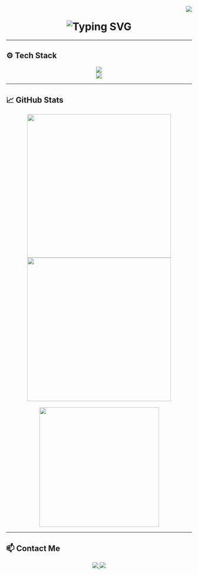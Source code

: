 <img align="right" src="https://visitor-badge.laobi.icu/badge?page_id=kasri-p.kasri-p" />

<h1 align="center">
  <img src="https://readme-typing-svg.herokuapp.com?font=Fira+Code&size=30&pause=1000&color=00C7FF&center=true&vCenter=true&width=435&lines=Hi+There!+👋" alt="Typing SVG" />
</h1>

---

## ⚙️ Tech Stack

<div align="center">
  <img src="https://skillicons.dev/icons?i=java,c,bash,rust,python,r,gradle,linux,git,mysql" /><br/>
  <img src="https://skillicons.dev/icons?i=libgdx,github,sqlite" />
</div>

---

## 📈 GitHub Stats

<div align="center">
  <img width=390 src="https://github-readme-streak-stats.herokuapp.com?user=kasri-p&theme=dark&hide_border=false" />
  <img width=390 src="https://github-readme-stats.vercel.app/api?username=kasri-p&show_icons=true&theme=dark&rank_icon=github&hide_border=true" />
  <br/><br/>
  <img width=325 src="https://github-readme-stats.vercel.app/api/top-langs/?username=kasri-p&layout=compact&theme=dark&hide_border=true" />
</div>

---

## 📫 Contact Me

<div align="center"> 
  <a href="mailto:your.email@example.com">
    <img src="https://img.shields.io/badge/Gmail-333333?style=for-the-badge&logo=gmail&logoColor=red" />
  </a>
  <a href="https://linkedin.com/in/your-profile" target="_blank">
    <img src="https://img.shields.io/badge/LinkedIn-0077B5?style=for-the-badge&logo=linkedin&logoColor=white" />
  </a>
</div>
